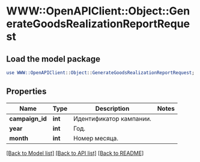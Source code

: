 # WWW::OpenAPIClient::Object::GenerateGoodsRealizationReportRequest

## Load the model package
```perl
use WWW::OpenAPIClient::Object::GenerateGoodsRealizationReportRequest;
```

## Properties
Name | Type | Description | Notes
------------ | ------------- | ------------- | -------------
**campaign_id** | **int** | Идентификатор кампании. | 
**year** | **int** | Год. | 
**month** | **int** | Номер месяца. | 

[[Back to Model list]](../README.md#documentation-for-models) [[Back to API list]](../README.md#documentation-for-api-endpoints) [[Back to README]](../README.md)


